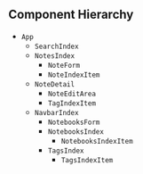 ## Component Hierarchy

* `App`
  * `SearchIndex`
  * `NotesIndex`
    * `NoteForm`
    * `NoteIndexItem`
  * `NoteDetail`
    * `NoteEditArea`
    * `TagIndexItem`
  * `NavbarIndex`
    * `NotebooksForm`
    * `NotebooksIndex`
      * `NotebooksIndexItem`
    * `TagsIndex`
      * `TagsIndexItem`
